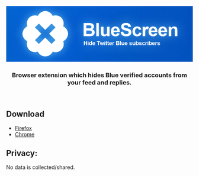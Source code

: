 <!-- <p align="center"><img width="100" alt="BlueScreen Logo" src="./src/chrome/images/logo/blueClear.png"></p>

<h1 align="center"> BlueScreen </h1> -->

<img alt="BlueScreen" src="./bluescreenwide.png">

<h3 align="center">Browser extension which hides Blue verified accounts from your feed and replies.</h3>

<br>

## Download

- [Firefox](https://addons.mozilla.org/en-US/firefox/addon/blue-screen/)
- [Chrome](https://chromewebstore.google.com/detail/bluescreen/nogankkoicghipdhohicocdeajcpndao)

## Privacy: 

No data is collected/shared.